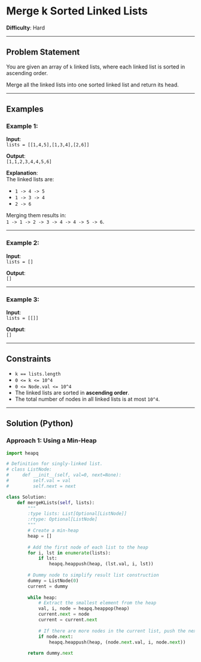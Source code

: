 # Merge k Sorted Linked Lists

**Difficulty**: Hard

---

## Problem Statement

You are given an array of `k` linked lists, where each linked list is sorted in ascending order.

Merge all the linked lists into one sorted linked list and return its head.

---

## Examples

### Example 1:

**Input**:  
`lists = [[1,4,5],[1,3,4],[2,6]]`  

**Output**:  
`[1,1,2,3,4,4,5,6]`

**Explanation**:  
The linked lists are:  
- `1 -> 4 -> 5`  
- `1 -> 3 -> 4`  
- `2 -> 6`  

Merging them results in:  
`1 -> 1 -> 2 -> 3 -> 4 -> 4 -> 5 -> 6`.

---

### Example 2:

**Input**:  
`lists = []`  

**Output**:  
`[]`

---

### Example 3:

**Input**:  
`lists = [[]]`  

**Output**:  
`[]`

---

## Constraints

- `k == lists.length`
- `0 <= k <= 10^4`
- `0 <= Node.val <= 10^4`
- The linked lists are sorted in **ascending order**.
- The total number of nodes in all linked lists is at most `10^4`.

---

## Solution (Python)

### Approach 1: Using a Min-Heap

```python
import heapq

# Definition for singly-linked list.
# class ListNode:
#     def __init__(self, val=0, next=None):
#         self.val = val
#         self.next = next

class Solution:
    def mergeKLists(self, lists):
        """
        :type lists: List[Optional[ListNode]]
        :rtype: Optional[ListNode]
        """
        # Create a min-heap
        heap = []
        
        # Add the first node of each list to the heap
        for i, lst in enumerate(lists):
            if lst:
                heapq.heappush(heap, (lst.val, i, lst))
        
        # Dummy node to simplify result list construction
        dummy = ListNode(0)
        current = dummy
        
        while heap:
            # Extract the smallest element from the heap
            val, i, node = heapq.heappop(heap)
            current.next = node
            current = current.next
            
            # If there are more nodes in the current list, push the next one
            if node.next:
                heapq.heappush(heap, (node.next.val, i, node.next))
        
        return dummy.next
